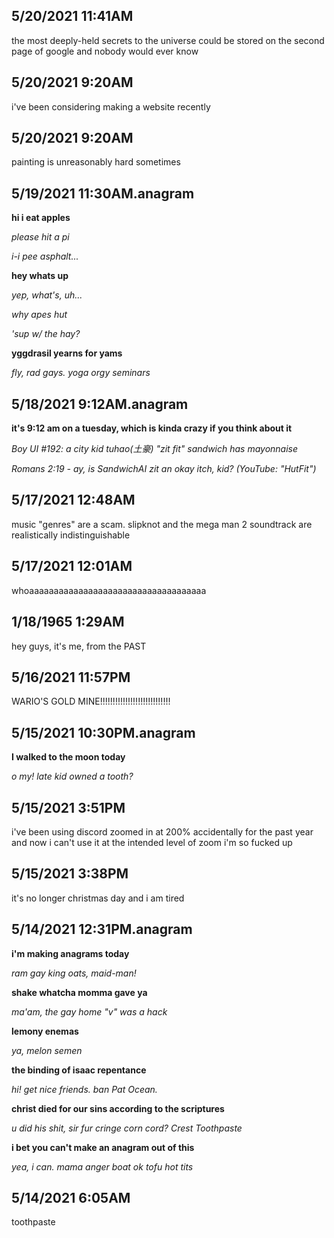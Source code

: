 ## 5/20/2021 11:41AM

the most deeply-held secrets to the universe could be stored on the second page of google and nobody would ever know

## 5/20/2021 9:20AM

i've been considering making a website recently

## 5/20/2021 9:20AM

painting is unreasonably hard sometimes

## 5/19/2021 11:30AM.anagram

<b>hi i eat apples</b>

<i>please hit a pi</i>

<i>i-i pee asphalt...</i>

<b>hey whats up</b>

<i>yep, what's, uh...</i>

<i>why apes hut</i>

<i>'sup w/ the hay?</i>

<b>yggdrasil yearns for yams</b>

<i>fly, rad gays. yoga orgy seminars</i>

## 5/18/2021 9:12AM.anagram

<b>it's 9:12 am on a tuesday, which is kinda crazy if you think about it</b>

<i>Boy UI #192: a city kid tuhao(土豪) "zit fit" sandwich has mayonnaise</i>

<i>Romans 2:19 - ay, is SandwichAI zit an okay itch, kid? (YouTube: "HutFit")</i>

## 5/17/2021 12:48AM

music "genres" are a scam. slipknot and the mega man 2 soundtrack are realistically indistinguishable 

## 5/17/2021 12:01AM

whoaaaaaaaaaaaaaaaaaaaaaaaaaaaaaaaaaaaa

## 1/18/1965 1:29AM

hey guys, it's me, from the PAST

## 5/16/2021 11:57PM

WARIO'S GOLD MINE!!!!!!!!!!!!!!!!!!!!!!!!!!!!

## 5/15/2021 10:30PM.anagram

<b>I walked to the moon today</b>

<i>o my! late kid owned a tooth?</i>

## 5/15/2021 3:51PM

i've been using discord zoomed in at 200% accidentally for the past year and now i can't use it at the intended level of zoom i'm so fucked up

## 5/15/2021 3:38PM

it's no longer christmas day and i am tired

## 5/14/2021 12:31PM.anagram

<b>i'm making anagrams today</b>

<i>ram gay king oats, maid-man!</i>

<b>shake whatcha momma gave ya</b>

<i>ma'am, the gay home "v" was a hack</i>

<b>lemony enemas</b>

<i>ya, melon semen</i>

<b>the binding of isaac repentance</b>

<i>hi! get nice friends. ban Pat Ocean.</i>

<b>christ died for our sins according to the scriptures</b>

<i>u did his shit, sir fur cringe corn cord? Crest Toothpaste</i>

<b>i bet you can't make an anagram out of this</b>

<i>yea, i can. mama anger boat ok tofu hot tits</i>

## 5/14/2021 6:05AM

toothpaste
